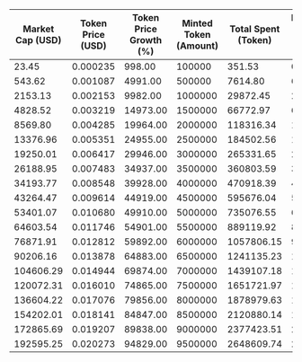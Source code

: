 | Market Cap (USD) | Token Price (USD) | Token Price Growth (%) | Minted Token (Amount) | Total Spent (Token) | Platform Mint Fee (USD) |
|------------------|-------------------|------------------------|-----------------------|--------------------|-------------------------|
| 23.45 | 0.000235 | 998.00 | 100000 | 351.53 | 0.32 |
| 543.62 | 0.001087 | 4991.00 | 500000 | 7614.80 | 6.93 |
| 2153.13 | 0.002153 | 9982.00 | 1000000 | 29872.45 | 27.18 |
| 4828.52 | 0.003219 | 14973.00 | 1500000 | 66772.97 | 60.76 |
| 8569.80 | 0.004285 | 19964.00 | 2000000 | 118316.34 | 107.66 |
| 13376.96 | 0.005351 | 24955.00 | 2500000 | 184502.56 | 167.88 |
| 19250.01 | 0.006417 | 29946.00 | 3000000 | 265331.65 | 241.43 |
| 26188.95 | 0.007483 | 34937.00 | 3500000 | 360803.59 | 328.30 |
| 34193.77 | 0.008548 | 39928.00 | 4000000 | 470918.39 | 428.49 |
| 43264.47 | 0.009614 | 44919.00 | 4500000 | 595676.04 | 542.01 |
| 53401.07 | 0.010680 | 49910.00 | 5000000 | 735076.55 | 668.85 |
| 64603.54 | 0.011746 | 54901.00 | 5500000 | 889119.92 | 809.01 |
| 76871.91 | 0.012812 | 59892.00 | 6000000 | 1057806.15 | 962.50 |
| 90206.16 | 0.013878 | 64883.00 | 6500000 | 1241135.23 | 1129.31 |
| 104606.29 | 0.014944 | 69874.00 | 7000000 | 1439107.18 | 1309.45 |
| 120072.31 | 0.016010 | 74865.00 | 7500000 | 1651721.97 | 1502.91 |
| 136604.22 | 0.017076 | 79856.00 | 8000000 | 1878979.63 | 1709.69 |
| 154202.01 | 0.018141 | 84847.00 | 8500000 | 2120880.14 | 1929.79 |
| 172865.69 | 0.019207 | 89838.00 | 9000000 | 2377423.51 | 2163.22 |
| 192595.25 | 0.020273 | 94829.00 | 9500000 | 2648609.74 | 2409.98 |
